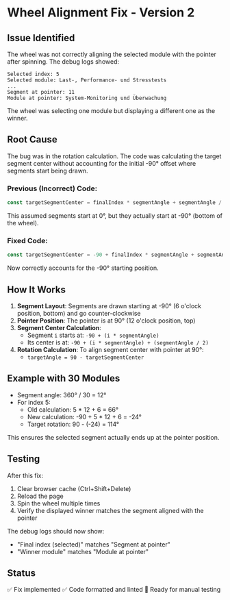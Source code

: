 # Wheel Alignment Fix - Version 2

## Issue Identified

The wheel was not correctly aligning the selected module with the pointer after spinning. The debug logs showed:

```
Selected index: 5
Selected module: Last-, Performance- und Stresstests
...
Segment at pointer: 11
Module at pointer: System-Monitoring und Überwachung
```

The wheel was selecting one module but displaying a different one as the winner.

## Root Cause

The bug was in the rotation calculation. The code was calculating the target segment center without accounting for the initial -90° offset where segments start being drawn.

### Previous (Incorrect) Code:

```javascript
const targetSegmentCenter = finalIndex * segmentAngle + segmentAngle / 2;
```

This assumed segments start at 0°, but they actually start at -90° (bottom of the wheel).

### Fixed Code:

```javascript
const targetSegmentCenter = -90 + finalIndex * segmentAngle + segmentAngle / 2;
```

Now correctly accounts for the -90° starting position.

## How It Works

1. **Segment Layout**: Segments are drawn starting at -90° (6 o'clock position, bottom) and go counter-clockwise
2. **Pointer Position**: The pointer is at 90° (12 o'clock position, top)
3. **Segment Center Calculation**:
   - Segment `i` starts at: `-90 + (i * segmentAngle)`
   - Its center is at: `-90 + (i * segmentAngle) + (segmentAngle / 2)`
4. **Rotation Calculation**: To align segment center with pointer at 90°:
   - `targetAngle = 90 - targetSegmentCenter`

## Example with 30 Modules

- Segment angle: 360° / 30 = 12°
- For index 5:
  - Old calculation: 5 \* 12 + 6 = 66°
  - New calculation: -90 + 5 \* 12 + 6 = -24°
  - Target rotation: 90 - (-24) = 114°

This ensures the selected segment actually ends up at the pointer position.

## Testing

After this fix:

1. Clear browser cache (Ctrl+Shift+Delete)
2. Reload the page
3. Spin the wheel multiple times
4. Verify the displayed winner matches the segment aligned with the pointer

The debug logs should now show:

- "Final index (selected)" matches "Segment at pointer"
- "Winner module" matches "Module at pointer"

## Status

✅ Fix implemented
✅ Code formatted and linted
🔄 Ready for manual testing
